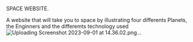 SPACE WEBSITE.

A website that will take you to space by illustrating four differents Planets, the Enginners and the differemts technology used
![Uploading Screenshot 2023-09-01 at 14.36.02.png…]()
